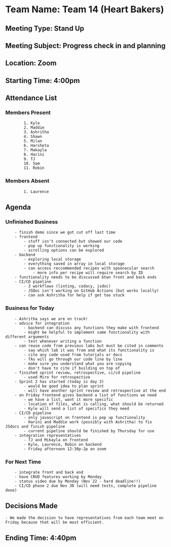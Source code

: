 # Team Name: Team 14 (Heart Bakers)
## Meeting Type: Stand Up
## Meeting Subject: Progress check in and planning
## Location: Zoom
## Starting Time: 4:00pm
## Attendance List
### Members Present
            1. Kyle
            2. Maddie
            3. Ashritha
            4. Shawn
            5. Milan
            6. Harsheta
            7. Makayla
            8. Harini
            9. TJ
            10. Sam
            11. Robin
### Members Absent
            1. Laurence
## Agenda
### Unfinished Business
        - finish demo since we got cut off last time
        - frontend 
            - stuff isn't connected but showed our code
            - pop up functionality is working
            - scrolling options can be explored
        - backend
            - exploring local storage
            - everything saved in array in local storage
            - can access reccommended recipes with spoonacular search
                - more info per recipe will require search by ID
        - functionality needs to be discussed btwn front and back ends
        - CI/CD pipeline
            - 3 workflows (linting, codacy, jsdoc)
            - JSDoc isn't working on GitHub Actions (but works locally)
            - can ask Ashritha for help if get too stuck
### Business for Today
        - Ashritha says we are on track!
        - advice for integration
            - backend can discuss any functions they make with frontend
            - might be helpful to implement same functionality with different arguments
            - test whenever writing a function
        - can reuse code from previous labs but must be cited in comments
            - say which lab it was from and what its functionality is
            - cite any code used from tutorials or docs
            - TAs will go through our code line by line
            - make sure you understand what you are copying
            - don't have to cite if building on top of
        - finished sprint review, retrospective, ci/cd pipeline
            - used Miro for retrospective
        - Sprint 2 has started (today is day 3)
            - would be good idea to plan sprint
            - will have another sprint review and retrospective at the end
        - on Friday frontend gives backend a list of functions we need
            - we have a list, want it more specific
            - location of files, what is calling, what should be returned
            - Kyle will send a list of specifics they need
        - CI/CD pipeline
            - only javascript on frontend is pop up functionality
            - Harini and Maddie work (possibly with Ashritha) to fix JSdocs and finish pipeline
            - current pipeline should be finished by Thursday for use
        - integration representatives
            - TJ and Mikayla on frontend
            - Kyle, Laurence, Robin on backend
            - Friday afternoon 12:30p-2p on zoom
### For Next Time
        - integrate front and back end
        - have CRUD features working by Monday
        - status video due by Monday (Nov 22 - hard deadline!!)
        - CI/CD phase 2 due Nov 30 (will need tests, complete pipeline done)
## Decisions Made
    - We made the decision to have representatives from each team meet on Friday because that will be most efficient.
## Ending Time: 4:40pm
